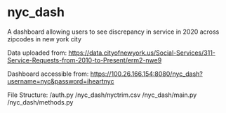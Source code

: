 # nyc_dash
A dashboard allowing users to see discrepancy in service in 2020 across zipcodes in new york city

Data uploaded from:
https://data.cityofnewyork.us/Social-Services/311-Service-Requests-from-2010-to-Present/erm2-nwe9

Dashboard accessible from:
https://100.26.166.154:8080/nyc_dash?username=nyc&password=iheartnyc

File Structure:
/auth.py
/nyc_dash/nyctrim.csv
/nyc_dash/main.py
/nyc_dash/methods.py


